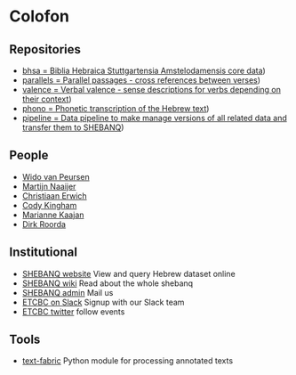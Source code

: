 # Colofon

## Repositories
* [bhsa = Biblia Hebraica Stuttgartensia Amstelodamensis core data](https://github.com/etcbc/bhsa))
* [parallels = Parallel passages - cross references between verses](https://github.com/etcbc/parallels))
* [valence = Verbal valence - sense descriptions for verbs depending on their context](https://github.com/etcbc/valence))
* [phono = Phonetic transcription of the Hebrew text](https://github.com/etcbc/phono))
* [pipeline = Data pipeline to make manage versions of all related data and transfer them to SHEBANQ](https://github.com/etcbc/pipeline))

## People
* [Wido van Peursen](mailto:w.t.van.peursen@vu.nl)
* [Martijn Naaijer](mailto:m.naaijer@vu.nl)
* [Christiaan Erwich](mailto:c.m.erwich@vu.nl)
* [Cody Kingham](mailto:c.a.kingham@student.vu.nl)
* [Marianne Kaajan](mailto:m.e.kaajan@vu.nl)
* [Dirk Roorda](mailto:dirk.roorda@dans.knaw.nl)

## Institutional
* [SHEBANQ website](https://shebanq.ancient-data.org)
  View and query Hebrew dataset online
* [SHEBANQ wiki](https://github.com/ETCBC/shebanq/wiki)
  Read about the whole shebanq
* [SHEBANQ admin](mailto:shebanq@ancient-data.org)
  Mail us
* [ETCBC on Slack](https://etcbc-vu.slack.com/signup)
  Signup with our Slack team
* [ETCBC twitter](https://twitter.com/etcbc_vu)
  follow events

## Tools
* [text-fabric](https://github.com/annotation/text-fabric)
  Python module for processing annotated texts
